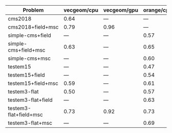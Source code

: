 | Problem                | vecgeom/cpu | vecgeom/gpu | orange/cpu | orange/gpu |
| ---------------------- | ----------- | ----------- | ---------- | ---------- |
| cms2018                |        0.64 |           — |          — |          — |
| cms2018+field+msc      |        0.79 |        0.96 |          — |          — |
| simple-cms+field       |           — |           — |       0.57 |          — |
| simple-cms+field+msc   |        0.63 |           — |       0.65 |          — |
| simple-cms+msc         |           — |           — |       0.60 |          — |
| testem15               |           — |           — |       0.47 |          — |
| testem15+field         |           — |           — |       0.54 |       0.52 |
| testem15+field+msc     |        0.59 |           — |       0.61 |          — |
| testem3-flat           |        0.50 |           — |       0.57 |          — |
| testem3-flat+field     |           — |           — |       0.63 |          — |
| testem3-flat+field+msc |        0.73 |        0.92 |       0.73 |       0.80 |
| testem3-flat+msc       |           — |           — |       0.69 |          — |
